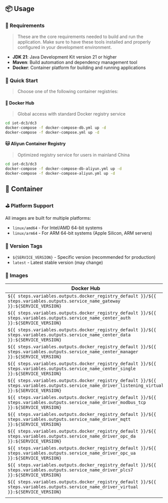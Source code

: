 ## 📦 Usage

### 🍭 Requirements

> These are the core requirements needed to build and run the application. Make sure to have these tools installed and properly configured in your development environment.

- **JDK 21**: Java Development Kit version 21 or higher
- **Maven**: Build automation and dependency management tool
- **Docker**: Container platform for building and running applications

### 🍻 Quick Start

> Choose one of the following container registries:

#### 🦁 Docker Hub

> Global access with standard Docker registry service

```bash
cd iot-dc3/dc3
docker-compose -f docker-compose-db.yml up -d
docker-compose -f docker-compose.yml up -d
```

#### 🐱 Aliyun Container Registry

> Optimized registry service for users in mainland China

```bash
cd iot-dc3/dc3
docker-compose -f docker-compose-db-aliyun.yml up -d
docker-compose -f docker-compose-aliyun.yml up -d
```

## 🐳 Container

### ⛳ Platform Support

All images are built for multiple platforms:

- `linux/amd64` - For Intel/AMD 64-bit systems
- `linux/arm64` - For ARM 64-bit systems (Apple Silicon, ARM servers)

### 🚥 Version Tags

- `${SERVICE_VERSION}` - Specific version (recommended for production)
- `latest` - Latest stable version (may change)

### 🍉 Images

| Docker Hub                                                                                                                                                                   | Aliyun Container Registry                                                                                                                                                   |
|------------------------------------------------------------------------------------------------------------------------------------------------------------------------------|-----------------------------------------------------------------------------------------------------------------------------------------------------------------------------|
| `${{ steps.variables.outputs.docker_registry_default }}/${{ steps.variables.outputs.service_name_gateway }}:${SERVICE_VERSION}`                  | `${{ steps.variables.outputsdocker_registry_aliyun }}/${{ steps.variables.outputs.service_name_gateway }}:${SERVICE_VERSION}`                   |
| `${{ steps.variables.outputs.docker_registry_default }}/${{ steps.variables.outputs.service_name_center_auth }}:${SERVICE_VERSION}`              | `${{ steps.variables.outputs.docker_registry_aliyun }}/${{ steps.variables.outputs.service_name_center_auth }}:${SERVICE_VERSION}`              |
| `${{ steps.variables.outputs.docker_registry_default }}/${{ steps.variables.outputs.service_name_center_data }}:${SERVICE_VERSION}`              | `${{ steps.variables.outputs.docker_registry_aliyun }}/${{ steps.variables.outputs.service_name_center_data }}:${SERVICE_VERSION}`              |
| `${{ steps.variables.outputs.docker_registry_default }}/${{ steps.variables.outputs.service_name_center_manager }}:${SERVICE_VERSION}`           | `${{ steps.variables.outputs.docker_registry_aliyun }}/${{ steps.variables.outputs.service_name_center_manager }}:${SERVICE_VERSION}`           |
| `${{ steps.variables.outputs.docker_registry_default }}/${{ steps.variables.outputs.service_name_center_single }}:${SERVICE_VERSION}`            | `${{ steps.variables.outputs.docker_registry_aliyun }}/${{ steps.variables.outputs.service_name_center_single }}:${SERVICE_VERSION}`            |
| `${{ steps.variables.outputs.docker_registry_default }}/${{ steps.variables.outputs.service_name_driver_listening_virtual }}:${SERVICE_VERSION}` | `${{ steps.variables.outputs.docker_registry_aliyun }}/${{ steps.variables.outputs.service_name_driver_listening_virtual }}:${SERVICE_VERSION}` |
| `${{ steps.variables.outputs.docker_registry_default }}/${{ steps.variables.outputs.service_name_driver_modbus_tcp }}:${SERVICE_VERSION}`        | `${{ steps.variables.outputs.docker_registry_aliyun }}/${{ steps.variables.outputs.service_name_driver_modbus_tcp }}:${SERVICE_VERSION}`        |
| `${{ steps.variables.outputs.docker_registry_default }}/${{ steps.variables.outputs.service_name_driver_mqtt }}:${SERVICE_VERSION}`              | `${{ steps.variables.outputs.docker_registry_aliyun }}/${{ steps.variables.outputs.service_name_driver_mqtt }}:${SERVICE_VERSION}`              |
| `${{ steps.variables.outputs.docker_registry_default }}/${{ steps.variables.outputs.service_name_driver_opc_da }}:${SERVICE_VERSION}`            | `${{ steps.variables.outputs.docker_registry_aliyun }}/${{ steps.variables.outputs.service_name_driver_opc_da }}:${SERVICE_VERSION}`            |
| `${{ steps.variables.outputs.docker_registry_default }}/${{ steps.variables.outputs.service_name_driver_opc_ua }}:${SERVICE_VERSION}`            | `${{ steps.variables.outputs.docker_registry_aliyun }}/${{ steps.variables.outputs.service_name_driver_opc_ua }}:${SERVICE_VERSION}`            |
| `${{ steps.variables.outputs.docker_registry_default }}/${{ steps.variables.outputs.service_name_driver_plcs7 }}:${SERVICE_VERSION}`             | `${{ steps.variables.outputs.docker_registry_aliyun }}/${{ steps.variables.outputs.service_name_driver_plcs7 }}:${SERVICE_VERSION}`             |
| `${{ steps.variables.outputs.docker_registry_default }}/${{ steps.variables.outputs.service_name_driver_virtual }}:${SERVICE_VERSION}`           | `${{ steps.variables.outputs.docker_registry_aliyun }}/${{ steps.variables.outputs.service_name_driver_virtual }}:${SERVICE_VERSION}`           |
|                                                                                                                                                                              |                                                                                                                                                                             |
